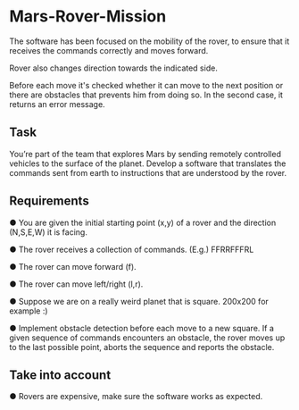 # Mars-Rover-Mission

The software has been focused on the mobility of the rover, to ensure that it receives the commands correctly and moves forward. 

Rover also changes direction towards the indicated side.

Before each move it's checked whether it can move to the next position or there are obstacles that prevents him from doing so. In the second case, it returns an error message.

## Task

You’re part of the team that explores Mars by sending remotely controlled vehicles to the surface
of the planet. Develop a software that translates the commands sent from earth to instructions
that are understood by the rover.

## Requirements
● You are given the initial starting point (x,y) of a rover and the direction (N,S,E,W)
it is facing.

● The rover receives a collection of commands. (E.g.) FFRRFFFRL

● The rover can move forward (f).

● The rover can move left/right (l,r).

● Suppose we are on a really weird planet that is square. 200x200 for example :)

● Implement obstacle detection before each move to a new square. If a given
sequence of commands encounters an obstacle, the rover moves up to the last
possible point, aborts the sequence and reports the obstacle.

## Take into account
● Rovers are expensive, make sure the software works as expected.
